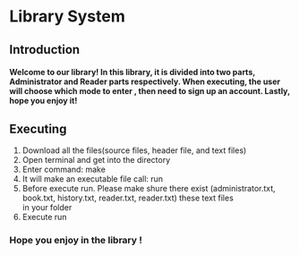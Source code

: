 # Library System

## Introduction
####  Welcome to our library!  In this library, it is divided into two parts, Administrator and Reader parts respectively. When executing, the user will choose which mode to enter , then need to sign up an account. Lastly, hope you enjoy it!

## Executing 
1. Download all the files(source files, header file, and text files)
2. Open terminal and get into the directory
3. Enter command: make 
4. It will make an executable file call: run
5. Before execute run. Please make shure there exist (administrator.txt, book.txt, history.txt, reader.txt, reader.txt) these text files   
   in your folder 
6. Execute run

### Hope you enjoy in the library !
